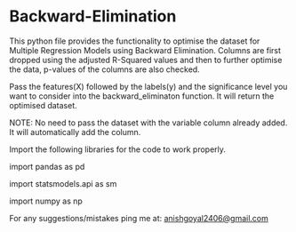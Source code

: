 # Backward-Elimination

This python file provides the functionality to optimise the dataset for Multiple Regression Models using Backward Elimination.
Columns are first dropped using the adjusted R-Squared values and then to further optimise the data, p-values of the columns are also checked.

Pass the features(X) followed by the labels(y) and the significance level you want to consider into the backward_eliminaton function. It will return the optimised dataset.

NOTE: No need to pass the dataset with the variable column already added. It will automatically add the column.

Import the following libraries for the code to work properly.

import pandas as pd

import statsmodels.api as sm

import numpy as np

For any suggestions/mistakes ping me at: anishgoyal2406@gmail.com
